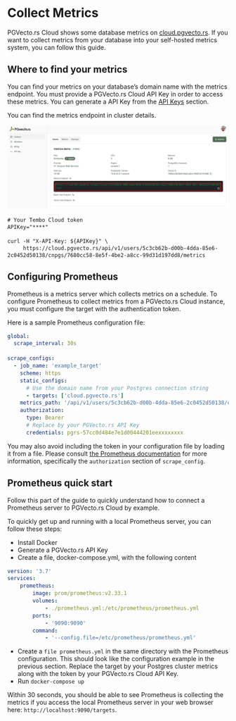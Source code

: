 # Collect Metrics

PGVecto.rs Cloud shows some database metrics on [cloud.pgvecto.rs](https://cloud.pgvecto.rs). If you want to collect metrics from your database into your self-hosted metrics system, you can follow this guide.

## Where to find your metrics

You can find your metrics on your database’s domain name with the metrics endpoint. You must provide a PGVecto.rs Cloud API Key in order to access these metrics. You can generate a API Key from the [API Keys](../manage/apikey.md) section.

You can find the metrics endpoint in cluster details.

![](../images/metrics-endpoint.png)

```shell
# Your Tembo Cloud token
APIKey="****"

curl -H "X-API-Key: ${APIKey}" \
     https://cloud.pgvecto.rs/api/v1/users/5c3cb62b-d00b-4dda-85e6-2c0452d50138/cnpgs/7680cc58-8e5f-4be2-a8cc-99d31d197dd8/metrics
```

## Configuring Prometheus

Prometheus is a metrics server which collects metrics on a schedule. To configure Prometheus to collect metrics from a PGVecto.rs Cloud instance, you must configure the target with the authentication token.

Here is a sample Prometheus configuration file:

```yaml
global:
  scrape_interval: 30s

scrape_configs:
  - job_name: 'example_target'
    scheme: https
    static_configs:
      # Use the domain name from your Postgres connection string
      - targets: ['cloud.pgvecto.rs']
    metrics_path: '/api/v1/users/5c3cb62b-d00b-4dda-85e6-2c0452d50138/cnpgs/7680cc58-8e5f-4be2-a8cc-99d31d197dd8/metrics'
    authorization:
      type: Bearer
      # Replace by your PGVecto.rs API Key
      credentials: pgrs-57cc0d484e7e1d00444201eexxxxxxxx 
```

You may also avoid including the token in your configuration file by loading it from a file. Please consult [the Prometheus documentation](https://prometheus.io/docs/prometheus/latest/configuration/configuration/#scrape_config) for more information, specifically the `authorization` section of `scrape_config`.

## Prometheus quick start

Follow this part of the guide to quickly understand how to connect a Prometheus server to PGVecto.rs Cloud by example.

To quickly get up and running with a local Prometheus server, you can follow these steps:
- Install Docker
- Generate a PGVecto.rs API Key
- Create a file, docker-compose.yml, with the following content

```yaml
version: '3.7'
services:
    prometheus:
        image: prom/prometheus:v2.33.1
        volumes:
            - ./prometheus.yml:/etc/prometheus/prometheus.yml
        ports:
            - '9090:9090'
        command:
            - '--config.file=/etc/prometheus/prometheus.yml'
```

- Create a `file prometheus.yml` in the same directory with the Prometheus configuration. This should look like the configuration example in the previous section. Replace the target by your Postgres cluster metrics along with the token by your PGVecto.rs Cloud API Key.
- Run `docker-compose up`

Within 30 seconds, you should be able to see Prometheus is collecting the metrics if you access the local Prometheus server in your web browser here: `http://localhost:9090/targets`.